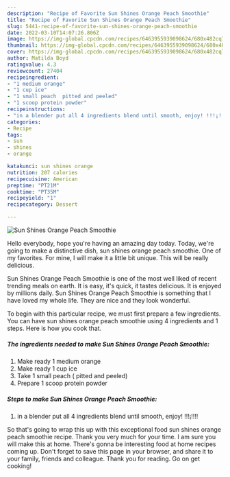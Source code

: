 ```yaml
---
description: "Recipe of Favorite Sun Shines Orange Peach Smoothie"
title: "Recipe of Favorite Sun Shines Orange Peach Smoothie"
slug: 5441-recipe-of-favorite-sun-shines-orange-peach-smoothie
date: 2022-03-10T14:07:26.806Z
image: https://img-global.cpcdn.com/recipes/6463955939098624/680x482cq70/sun-shines-orange-peach-smoothie-recipe-main-photo.jpg
thumbnail: https://img-global.cpcdn.com/recipes/6463955939098624/680x482cq70/sun-shines-orange-peach-smoothie-recipe-main-photo.jpg
cover: https://img-global.cpcdn.com/recipes/6463955939098624/680x482cq70/sun-shines-orange-peach-smoothie-recipe-main-photo.jpg
author: Matilda Boyd
ratingvalue: 4.3
reviewcount: 27404
recipeingredient:
- "1 medium orange"
- "1 cup ice"
- "1 small peach  pitted and peeled"
- "1 scoop protein powder"
recipeinstructions:
- "in a blender put all 4 ingredients blend until smooth, enjoy! !!!¡!!!!"
categories:
- Recipe
tags:
- sun
- shines
- orange

katakunci: sun shines orange 
nutrition: 207 calories
recipecuisine: American
preptime: "PT21M"
cooktime: "PT35M"
recipeyield: "1"
recipecategory: Dessert

---
```



![Sun Shines Orange Peach Smoothie](https://img-global.cpcdn.com/recipes/6463955939098624/680x482cq70/sun-shines-orange-peach-smoothie-recipe-main-photo.jpg)

Hello everybody, hope you're having an amazing day today. Today, we're going to make a distinctive dish, sun shines orange peach smoothie. One of my favorites. For mine, I will make it a little bit unique. This will be really delicious.



Sun Shines Orange Peach Smoothie is one of the most well liked of recent trending meals on earth. It is easy, it's quick, it tastes delicious. It is enjoyed by millions daily. Sun Shines Orange Peach Smoothie is something that I have loved my whole life. They are nice and they look wonderful.


To begin with this particular recipe, we must first prepare a few ingredients. You can have sun shines orange peach smoothie using 4 ingredients and 1 steps. Here is how you cook that.

<!--inarticleads1-->

##### The ingredients needed to make Sun Shines Orange Peach Smoothie:

1. Make ready 1 medium orange
1. Make ready 1 cup ice
1. Take 1 small peach ( pitted and peeled)
1. Prepare 1 scoop protein powder




<!--inarticleads2-->

##### Steps to make Sun Shines Orange Peach Smoothie:

1. in a blender put all 4 ingredients blend until smooth, enjoy! !!!¡!!!!




So that's going to wrap this up with this exceptional food sun shines orange peach smoothie recipe. Thank you very much for your time. I am sure you will make this at home. There's gonna be interesting food at home recipes coming up. Don't forget to save this page in your browser, and share it to your family, friends and colleague. Thank you for reading. Go on get cooking!
